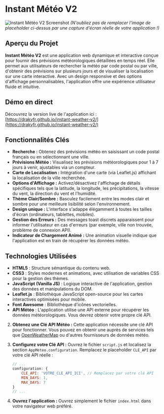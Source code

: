 # Instant Météo V2 

![Instant Météo V2 Screenshot](https://via.placeholder.com/1200x600?text=Ajouter+une+capture+d'écran+ici)
*(N'oubliez pas de remplacer l'image de placeholder ci-dessus par une capture d'écran réelle de votre application !)*

## Aperçu du Projet

**Instant Météo V2** est une application web dynamique et interactive conçue pour fournir des prévisions météorologiques détaillées en temps réel. Elle permet aux utilisateurs de rechercher la météo par code postal ou par ville, d'obtenir des prévisions sur plusieurs jours et de visualiser la localisation sur une carte interactive. Avec un design responsive et des options d'affichage personnalisables, l'application offre une expérience utilisateur fluide et intuitive.

## Démo en direct

Découvrez la version live de l'application ici : [https://drakyfr.github.io/instant-weather-v2/](https://drakyfr.github.io/instant-weather-v2/)

## Fonctionnalités Clés

* **Recherche  :** Obtenez des prévisions météo en saisissant un code postal français ou en sélectionnant une ville.
* **Prévisions Météo :** Visualisez les prévisions météorologiques pour 1 à 7 jours à venir, ajustables via un compteur.
* **Carte de Localisation :** Intégration d'une carte (via Leaflet.js) affichant la localisation de la ville recherchée.
* **Options d'Affichage :** Activez/désactivez l'affichage de détails spécifiques tels que la latitude, la longitude, les précipitations, la vitesse du vent, la direction du vent et l'humidité.
* **Thème Clair/Sombre :** Basculez facilement entre les modes clair et sombre pour une meilleure lisibilité selon l'environnement.
* **Design unique :** L'interface s'adappe élégamment à toutes les tailles d'écran (ordinateurs, tablettes, mobiles).
* **Gestion des Erreurs :** Des messages toast discrets apparaissent pour informer l'utilisateur en cas d'erreurs (par exemple, ville non trouvée, problème de connexion API).
* **Indicateur de Chargement Animé :** Une animation visuelle indique que l'application est en train de récupérer les données météo.

## Technologies Utilisées

* **HTML5** : Structure sémantique du contenu web.
* **CSS3** : Styles modernes et animations, avec utilisation de variables CSS pour la gestion des thèmes.
* **JavaScript (Vanilla JS)** : Logique interactive de l'application, gestion des données et manipulations du DOM.
* **Leaflet.js** : Bibliothèque JavaScript open-source pour les cartes interactives optimisées pour mobile.
* **Font Awesome** : Bibliothèque d'icônes vectorielles.
* **API Météo** : L'application utilise une API externe pour récupérer les données météorologiques. Vous devrez obtenir votre propre clé API.


2.  **Obtenez une Clé API Météo :**
    Cette application nécessite une clé API pour fonctionner. Vous pouvez en obtenir une auprès de services tels que [OpenWeatherMap](https://openweathermap.org/api) ou d'autres fournisseurs de données météo.

3.  **Configurez votre Clé API :**
    Ouvrez le fichier `script.js` et localisez la section `AppMeteo.configuration`. Remplacez le placeholder `CLE_API` par votre clé API réelle :
    ```javascript
    // ...
    configuration: {
        CLE_API: 'VOTRE_CLE_API_ICI', // Remplacez par votre clé API
        MIN_DAYS: 1,
        MAX_DAYS: 7
    }
    // ...
    ```

4.  **Ouvrez l'application :**
    Ouvrez simplement le fichier `index.html` dans votre navigateur web préféré.

